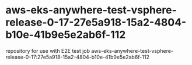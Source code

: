 # aws-eks-anywhere-test-vsphere-release-0-17-27e5a918-15a2-4804-b10e-41b9e5e2ab6f-112
repository for use with E2E test job aws-eks-anywhere-test-vsphere-release-0-17:27e5a918-15a2-4804-b10e-41b9e5e2ab6f-112
